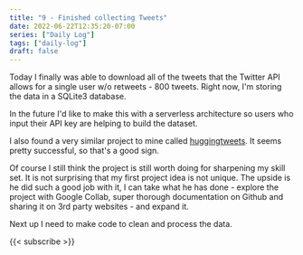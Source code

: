 ```yaml
---
title: "9 - Finished collecting Tweets"
date: 2022-06-22T12:35:20-07:00
series: ["Daily Log"]
tags: ["daily-log"]
draft: false
---
```


Today I finally was able to download all of the tweets that the Twitter API allows for a single user w/o retweets - 800 tweets. Right now, I'm storing the data in a SQLite3 database.

In the future I'd like to make this with a serverless architecture so users who input their API key are helping to build the dataset.

I also found a very similar project to mine called [huggingtweets](https://github.com/borisdayma/huggingtweets). It seems pretty successful, so that's a good sign.

Of course I still think the project is still worth doing for sharpening my skill set. It is not surprising that my first project idea is not unique. The upside is he did such a good job with it, I can take what he has done - explore the project with Google Collab, super thorough documentation on Github and sharing it on 3rd party websites - and expand it.

Next up I need to make code to clean and process the data.

{{< subscribe >}}
